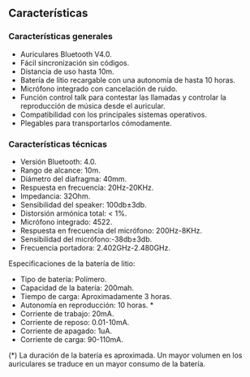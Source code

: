 ## Características

### Características generales

- Auriculares Bluetooth V4.0.
- Fácil sincronización sin códigos.
- Distancia de uso hasta 10m.
- Batería de litio recargable con una autonomía de hasta 10 horas.
- Micrófono integrado con cancelación de ruido.
- Función control talk para contestar las llamadas y controlar la reproducción de música desde el auricular.
- Compatibilidad con los principales sistemas operativos.
- Plegables para  transportarlos cómodamente.

### Características técnicas

- Versión Bluetooth: 4.0.
- Rango de alcance: 10m.
- Diámetro del diafragma: 40mm.
- Respuesta en frecuencia: 20Hz-20KHz.
- Impedancia: 32Ohm.
- Sensibilidad del speaker: 100db±3db.
- Distorsión armónica total: < 1%.
- Micrófono integrado: 4522.
- Respuesta en frecuencia del micrófono: 200Hz-8KHz.
- Sensibilidad del micrófono:-38db±3db.
- Frecuencia portadora: 2.402GHz-2.480GHz.


Especificaciones de la batería de litio:
- Tipo de batería: Polímero.
- Capacidad de la batería: 200mah.
- Tiempo de carga: Aproximadamente 3 horas.
- Autonomía en reproducción: 10 horas. *
- Corriente de trabajo: 20mA.
- Corriente de reposo: 0.01-10mA.
- Corriente de apagado: 1uA.
- Corriente de carga: 90-110mA.

(*) La duración de la batería es aproximada. Un mayor volumen en los auriculares se traduce en un mayor consumo de la batería.

